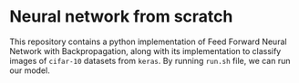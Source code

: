 # Neural network from scratch
This repository contains a python implementation of Feed Forward Neural Network with Backpropagation, along with its implementation to classify images of ```cifar-10``` datasets from ```keras```.
By running ```run.sh``` file, we can run our model.
